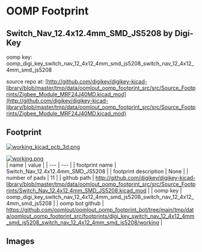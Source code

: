 # OOMP Footprint  
## Switch_Nav_12.4x12.4mm_SMD_JS5208  by Digi-Key  
  
oomp key: oomp_digi_key_switch_nav_12_4x12_4mm_smd_js5208_switch_nav_12_4x12_4mm_smd_js5208  
  
source repo at: [http://github.com/digikey/digikey-kicad-library/blob/master/tmp/data/oomlout_oomp_footprint_src/src/Source_Footprints/Zigbee_Module_MRF24J40MD.kicad_mod](http://github.com/digikey/digikey-kicad-library/blob/master/tmp/data/oomlout_oomp_footprint_src/src/Source_Footprints/Zigbee_Module_MRF24J40MD.kicad_mod)  
## Footprint  
  
[![working_kicad_pcb_3d.png](working_kicad_pcb_3d_600.png)](working_kicad_pcb_3d.png)  
  
[![working.png](working_600.png)](working.png)  
| name | value | 
| --- | --- | 
| footprint name | Switch_Nav_12.4x12.4mm_SMD_JS5208 | 
| footprint description | None | 
| number of pads | 11 | 
| github path | http://github.com/digikey/digikey-kicad-library/blob/master/tmp/data/oomlout_oomp_footprint_src/src/Source_Footprints/Switch_Nav_12.4x12.4mm_SMD_JS5208.kicad_mod | 
| oomp key | oomp_digi_key_switch_nav_12_4x12_4mm_smd_js5208_switch_nav_12_4x12_4mm_smd_js5208 | 
| oomp bot github | https://github.com/oomlout/oomlout_oomp_footprint_bot/tree/main/tmp/data/oomlout_oomp_footprint_src/footprints/digi_key_switch_nav_12_4x12_4mm_smd_js5208_switch_nav_12_4x12_4mm_smd_js5208/working | 
## Images  
